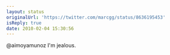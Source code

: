 ```yaml
---
layout: status
originalUrl: 'https://twitter.com/marcgg/status/8636195453'
isReply: true
date: 2010-02-04 15:30:56
---
```


@aimoyamunoz I'm jealous.
